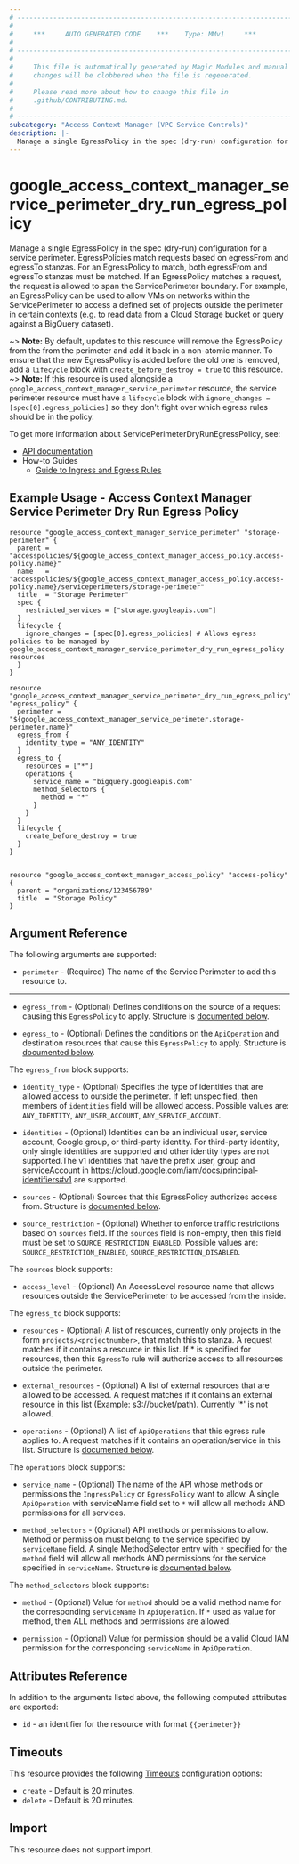 ```yaml
---
# ----------------------------------------------------------------------------
#
#     ***     AUTO GENERATED CODE    ***    Type: MMv1     ***
#
# ----------------------------------------------------------------------------
#
#     This file is automatically generated by Magic Modules and manual
#     changes will be clobbered when the file is regenerated.
#
#     Please read more about how to change this file in
#     .github/CONTRIBUTING.md.
#
# ----------------------------------------------------------------------------
subcategory: "Access Context Manager (VPC Service Controls)"
description: |-
  Manage a single EgressPolicy in the spec (dry-run) configuration for a service perimeter.
---
```


# google_access_context_manager_service_perimeter_dry_run_egress_policy

Manage a single EgressPolicy in the spec (dry-run) configuration for a service perimeter.
EgressPolicies match requests based on egressFrom and egressTo stanzas.
For an EgressPolicy to match, both egressFrom and egressTo stanzas must be matched.
If an EgressPolicy matches a request, the request is allowed to span the ServicePerimeter
boundary. For example, an EgressPolicy can be used to allow VMs on networks
within the ServicePerimeter to access a defined set of projects outside the
perimeter in certain contexts (e.g. to read data from a Cloud Storage bucket
or query against a BigQuery dataset).

~> **Note:** By default, updates to this resource will remove the EgressPolicy from the
from the perimeter and add it back in a non-atomic manner. To ensure that the new EgressPolicy
is added before the old one is removed, add a `lifecycle` block with `create_before_destroy = true` to this resource.
~> **Note:** If this resource is used alongside a `google_access_context_manager_service_perimeter` resource,
the service perimeter resource must have a `lifecycle` block with `ignore_changes = [spec[0].egress_policies]` so
they don't fight over which egress rules should be in the policy.


To get more information about ServicePerimeterDryRunEgressPolicy, see:

* [API documentation](https://cloud.google.com/access-context-manager/docs/reference/rest/v1/accessPolicies.servicePerimeters#egresspolicy)
* How-to Guides
    * [Guide to Ingress and Egress Rules](https://cloud.google.com/vpc-service-controls/docs/ingress-egress-rules)

## Example Usage - Access Context Manager Service Perimeter Dry Run Egress Policy


```hcl
resource "google_access_context_manager_service_perimeter" "storage-perimeter" {
  parent = "accesspolicies/${google_access_context_manager_access_policy.access-policy.name}"
  name   = "accesspolicies/${google_access_context_manager_access_policy.access-policy.name}/serviceperimeters/storage-perimeter"
  title  = "Storage Perimeter"
  spec {
    restricted_services = ["storage.googleapis.com"]
  }
  lifecycle {
    ignore_changes = [spec[0].egress_policies] # Allows egress policies to be managed by google_access_context_manager_service_perimeter_dry_run_egress_policy resources
  }
}

resource "google_access_context_manager_service_perimeter_dry_run_egress_policy" "egress_policy" {
  perimeter = "${google_access_context_manager_service_perimeter.storage-perimeter.name}"
  egress_from {
    identity_type = "ANY_IDENTITY"
  }
  egress_to {
    resources = ["*"]
    operations {
      service_name = "bigquery.googleapis.com"
      method_selectors {
        method = "*"
      }
    }
  }
  lifecycle {
    create_before_destroy = true
  }
}


resource "google_access_context_manager_access_policy" "access-policy" {
  parent = "organizations/123456789"
  title  = "Storage Policy"
}
```

## Argument Reference

The following arguments are supported:


* `perimeter` -
  (Required)
  The name of the Service Perimeter to add this resource to.


- - -


* `egress_from` -
  (Optional)
  Defines conditions on the source of a request causing this `EgressPolicy` to apply.
  Structure is [documented below](#nested_egress_from).

* `egress_to` -
  (Optional)
  Defines the conditions on the `ApiOperation` and destination resources that
  cause this `EgressPolicy` to apply.
  Structure is [documented below](#nested_egress_to).


<a name="nested_egress_from"></a>The `egress_from` block supports:

* `identity_type` -
  (Optional)
  Specifies the type of identities that are allowed access to outside the
  perimeter. If left unspecified, then members of `identities` field will
  be allowed access.
  Possible values are: `ANY_IDENTITY`, `ANY_USER_ACCOUNT`, `ANY_SERVICE_ACCOUNT`.

* `identities` -
  (Optional)
  Identities can be an individual user, service account, Google group,
  or third-party identity. For third-party identity, only single identities
  are supported and other identity types are not supported.The v1 identities
  that have the prefix user, group and serviceAccount in
  https://cloud.google.com/iam/docs/principal-identifiers#v1 are supported.

* `sources` -
  (Optional)
  Sources that this EgressPolicy authorizes access from.
  Structure is [documented below](#nested_sources).

* `source_restriction` -
  (Optional)
  Whether to enforce traffic restrictions based on `sources` field. If the `sources` field is non-empty, then this field must be set to `SOURCE_RESTRICTION_ENABLED`.
  Possible values are: `SOURCE_RESTRICTION_ENABLED`, `SOURCE_RESTRICTION_DISABLED`.


<a name="nested_sources"></a>The `sources` block supports:

* `access_level` -
  (Optional)
  An AccessLevel resource name that allows resources outside the ServicePerimeter to be accessed from the inside.

<a name="nested_egress_to"></a>The `egress_to` block supports:

* `resources` -
  (Optional)
  A list of resources, currently only projects in the form
  `projects/<projectnumber>`, that match this to stanza. A request matches
  if it contains a resource in this list. If * is specified for resources,
  then this `EgressTo` rule will authorize access to all resources outside
  the perimeter.

* `external_resources` -
  (Optional)
  A list of external resources that are allowed to be accessed. A request
  matches if it contains an external resource in this list (Example:
  s3://bucket/path). Currently '*' is not allowed.

* `operations` -
  (Optional)
  A list of `ApiOperations` that this egress rule applies to. A request matches
  if it contains an operation/service in this list.
  Structure is [documented below](#nested_operations).


<a name="nested_operations"></a>The `operations` block supports:

* `service_name` -
  (Optional)
  The name of the API whose methods or permissions the `IngressPolicy` or
  `EgressPolicy` want to allow. A single `ApiOperation` with serviceName
  field set to `*` will allow all methods AND permissions for all services.

* `method_selectors` -
  (Optional)
  API methods or permissions to allow. Method or permission must belong
  to the service specified by `serviceName` field. A single MethodSelector
  entry with `*` specified for the `method` field will allow all methods
  AND permissions for the service specified in `serviceName`.
  Structure is [documented below](#nested_method_selectors).


<a name="nested_method_selectors"></a>The `method_selectors` block supports:

* `method` -
  (Optional)
  Value for `method` should be a valid method name for the corresponding
  `serviceName` in `ApiOperation`. If `*` used as value for method,
  then ALL methods and permissions are allowed.

* `permission` -
  (Optional)
  Value for permission should be a valid Cloud IAM permission for the
  corresponding `serviceName` in `ApiOperation`.


## Attributes Reference

In addition to the arguments listed above, the following computed attributes are exported:

* `id` - an identifier for the resource with format `{{perimeter}}`


## Timeouts

This resource provides the following
[Timeouts](https://developer.hashicorp.com/terraform/plugin/sdkv2/resources/retries-and-customizable-timeouts) configuration options:

- `create` - Default is 20 minutes.
- `delete` - Default is 20 minutes.

## Import

This resource does not support import.
